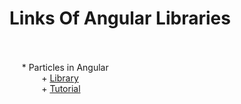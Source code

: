#  Links Of Angular Libraries
<br><br>
&nbsp;&nbsp;&nbsp;&nbsp; * Particles in Angular  
&nbsp;&nbsp;&nbsp;&nbsp;&nbsp;&nbsp;&nbsp;&nbsp;&nbsp;&nbsp;&nbsp;&nbsp;		+ [Library](https://www.npmjs.com/package/angular-particle)  
&nbsp;&nbsp;&nbsp;&nbsp;&nbsp;&nbsp;&nbsp;&nbsp;&nbsp;&nbsp;&nbsp;&nbsp;		+ [Tutorial](https://www.youtube.com/watch?v=kJM8H9PszKo)  


			 
	
